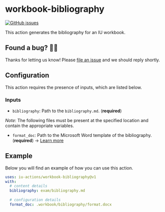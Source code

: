 # workbook-bibliography

[![GitHub issues](https://img.shields.io/github/issues/iu-actions/workbook-bibliography)](https://github.com/iu-actions/workbook-bibliography/issues)

This action generates the bibliography for an IU workbook.

## Found a bug? 💁‍♀️

Thanks for letting us know! Please [file an issue](../../issues/new?assignees=&labels=&template=bug_report.md&title=) and we should reply shortly.

## Configuration

This action requires the presence of inputs, which are listed below.

### Inputs
- `bibliography`: Path to the `bibliography.md`. (**required**)

*Note*: The following files must be present at the specified location and contain the appropriate variables.

- `format_doc`: Path to the Microsoft Word template of the bibliography. (**required**) → [Learn more](https://pandoc.org/MANUAL.html#option--reference-doc)

## Example

Below you will find an example of how you can use this action.

```yaml
uses: iu-actions/workbook-bibliography@v1
with:
  # content details
  bibliography: exam/bibliography.md
          
  # configuration details
  format_doc: .workbook/bibliography/format.docx
```
